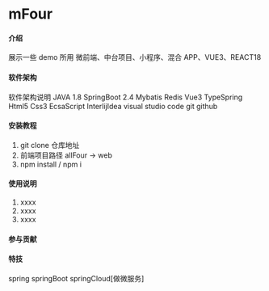 # mFour

#### 介绍

展示一些 demo 所用
微前端、中台项目、小程序、混合 APP、VUE3、REACT18

#### 软件架构

软件架构说明
JAVA 1.8
SpringBoot 2.4
Mybatis
Redis
Vue3
TypeSpring
Html5
Css3
EcsaScript
InterlijIdea
visual studio code
git
github

#### 安装教程

1.  git clone 仓库地址
2.  前端项目路径 allFour -> web
3.  npm install / npm i

#### 使用说明

1.  xxxx
2.  xxxx
3.  xxxx

#### 参与贡献

#### 特技

spring springBoot springCloud[做微服务]
